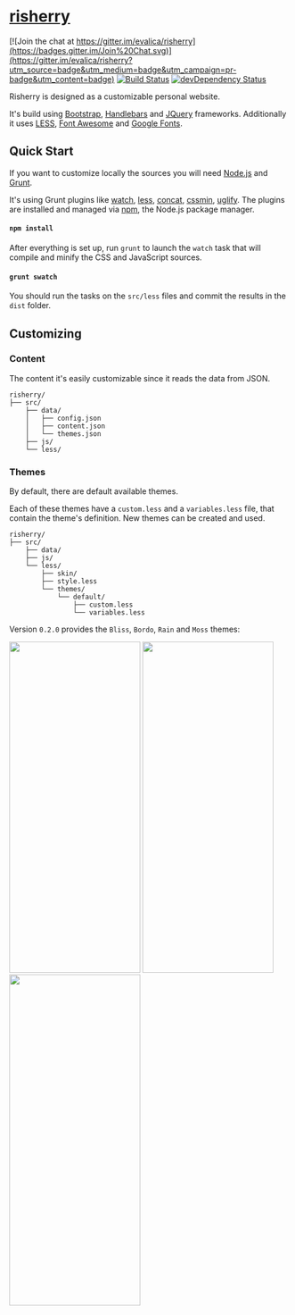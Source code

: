 # [risherry](http://risherry.ro/)

[![Join the chat at https://gitter.im/evalica/risherry](https://badges.gitter.im/Join%20Chat.svg)](https://gitter.im/evalica/risherry?utm_source=badge&utm_medium=badge&utm_campaign=pr-badge&utm_content=badge) [![Build Status](https://travis-ci.org/evalica/risherry.svg?branch=master)](https://travis-ci.org/evalica/risherry)
 [![devDependency Status](https://david-dm.org/evalica/risherry/dev-status.svg)](https://david-dm.org/evalica/risherry#info=devDependencies)

Risherry is designed as a customizable personal website.

It's build using [Bootstrap](http://getbootstrap.com/), [Handlebars](http://handlebarsjs.com/) and [JQuery](https://jquery.com/) frameworks. Additionally it uses [LESS](http://lesscss.org/), [Font Awesome](http://fortawesome.github.io/Font-Awesome/) and [Google Fonts](http://www.google.com/fonts).

## Quick Start

If you want to customize locally the sources you will need [Node.js](https://nodejs.org/) and [Grunt](http://gruntjs.com/).

It's using Grunt plugins like [watch](https://www.npmjs.com/package/grunt-contrib-watch), [less](https://www.npmjs.com/package/grunt-contrib-less), [concat](https://www.npmjs.com/package/grunt-contrib-concat), [cssmin](https://www.npmjs.com/package/grunt-contrib-cssmin), [uglify](https://www.npmjs.com/package/grunt-contrib-uglify). The plugins are installed and managed via [npm](https://npmjs.org/), the Node.js package manager.

#### `npm install`

After everything is set up, run `grunt` to launch the `watch` task that will compile and minify the CSS and JavaScript sources.

#### `grunt swatch`

You should run the tasks on the `src/less` files and commit the results in the `dist` folder.

## Customizing

### Content

The content it's easily customizable since it reads the data from JSON.

```
risherry/
├── src/
    ├── data/
    │   ├── config.json
    │   ├── content.json
    │   └── themes.json
    ├── js/
    └── less/

```

### Themes

By default, there are default available themes. 

Each of these themes have a `custom.less` and a `variables.less` file, that contain the theme's definition. New themes can be created and used.

```
risherry/
├── src/
    ├── data/
    ├── js/
    └── less/
        ├── skin/
        ├── style.less
        └── themes/
            └── default/
                ├── custom.less
                └── variables.less
```

Version `0.2.0` provides the `Bliss`, `Bordo`, `Rain` and `Moss` themes:

<img src="https://cloud.githubusercontent.com/assets/629552/7220685/c166ada6-e6d9-11e4-9d9c-4263f94ad817.png" width="235px" height="593px" />  <img src="https://cloud.githubusercontent.com/assets/629552/7220688/cb2b26c8-e6d9-11e4-8381-b3667e0ecbf5.png" width="235px" height="593px" />  <img src="https://cloud.githubusercontent.com/assets/629552/7220686/c728afa0-e6d9-11e4-8e96-1016534586fc.png" width="235px" height="593px" />
